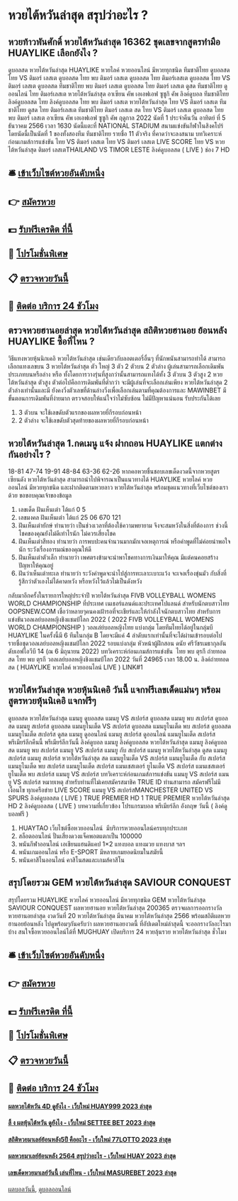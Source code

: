 # หวยไต้หวันล่าสุด สรุปว่าอะไร ?
## หวยท้าวพันศักดิ์ หวยไต้หวันล่าสุด 16362 ชุดเลขจากสูตรทำมือ HUAYLIKE เลือกยังไง ?
ดูบอลสด หวยไต้หวันล่าสุด HUAYLIKE หวยไลค์ หวยออนไลน์ มีหวยทุกชนิด ทีมชาติไทย ดูบอลสด ไทย VS ติมอร์ เลสเต ดูบอลสด ไทย พบ ติมอร์ เลสเต ดูบอลสด ไทย ติมอร์เลสเต ดูบอลสด ไทย VS ติมอร์ เลสเต ดูบอลสด ทีมชาติไทย พบ ติมอร์ เลสเต ดูบอลสด ไทย ติมอร์ เลสเต ดูสด ทีมชาติไทย ดูออนไลน์ ไทย ติมอร์เลสเต หวยไต้หวันล่าสุด อาเซียน คัพ เอเอฟเอฟ ซูซูกิ คัพ ลิงค์ดูบอล ทีมชาติไทย ลิงค์ดูบอลสด ไทย ลิงค์ดูบอลสด ไทย พบ ติมอร์ เลสเต หวยไต้หวันล่าสุด ไทย VS ติมอร์ เลสเต ทีมชาติไทย ดูสด ไทย ติมอร์เลสเต ทีมชาติไทย ติมอร์ เลสเต สด
ไทย VS ติมอร์ เลสเต
ดูบอลสด ไทย พบ ติมอร์ เลสเต อาเซียน คัพ เอเอฟเอฟ ซูซูกิ คัพ ฤดูกาล 2022 นัดที่ 1 ประจำคืนวัน อาทิตย์ ที่ 5 ธันวาคม 2566 เวลา 1630 นัดนี้แตะที่ NATIONAL STADIUM สนามแข่งขันกีฬาในสิงคโปร์ โดยนัดนี้เป็นนัดที่ 1 ของทั้งสองทีม
ทีมชาติไทย รายชื่อ 11 ตัวจริง ที่คาดว่าจะลงสนาม
บทวิเคราะห์ก่อนเกมส์การแข่งขัน ไทย VS ติมอร์ เลสเต
ไทย VS ติมอร์ เลสเต
LIVE SCORE ไทย VS หวยไต้หวันล่าสุด ติมอร์ เลสเตTHAILAND VS TIMOR LESTE
ลิงค์ดูบอลสด ( LIVE )
ช่อง 7 HD

## 🛎 [เข้าเว็บไซต์หวยอันดับหนึ่ง](https://bit.ly/3BG5bNw)
## 👉 [สมัครหวย](https://bit.ly/3BG5bNw)
## 💵 [รับฟรีเครดิต ที่นี้](https://bit.ly/3C3mvgS)
## 👑 [โปรโมชั่นพิเศษ](https://bit.ly/3C3mvgS)
## 📋 [ตรวจหวยวันนี้](https://bit.ly/3C3mvgS)
## 📱 [ติดต่อ บริการ 24 ชัวโมง](https://bit.ly/3C3mvgS)

## ตรวจหวยฮานอยล่าสุด หวยไต้หวันล่าสุด สถิติหวยฮานอย ย้อนหลัง HUAYLIKE ซื้อที่ไหน ?
วิธีแทงหวยหุ้นนิกเคอิ หวยไต้หวันล่าสุด เช่นเดียวกับลอตเตอรี่อื่นๆ ที่นักพนันสามารถทำได้ สามารถเลือกแทงเลขบน 3 หวยไต้หวันล่าสุด ตัว ใหญ่ 3 ตัว 2 ตัวบน 2 ตัวล่าง ผู้เล่นสามารถเลือกเดิมพันประเภทบนหรือล่าง หรือ ทั้งโดยการวางรุ่นที่สูงกว่านั้นสามารถแทงได้ทั้ง 3 ตัวบน 3 ตัวสูง 2 หวยไต้หวันล่าสุด ตัวสูง ตัวต่อไปคือการเดิมพันที่ต่ำกว่า จะมีผู้เล่นที่จะเลือกเล่นเพียง หวยไต้หวันล่าสุด 2 ตัวล่างเท่านั้นและมี ยังคงวิ่งตัวเลขที่ด้านล่างวิ่งเพื่อเลือกเล่นตามที่คุณต้องการและ MAWINBET มีขั้นตอนการเดิมพันที่ง่ายมาก ตรวจสอบให้แน่ใจว่าไม่ซับซ้อน ไม่มีปัญหาแน่นอน รับประกันได้เลย
1. 3 ตัวบน จะใช้เลขดับตัวแรกของผลหวยยี่กีรอบก่อนหน้า
2. 2 ตัวล่าง จะใช้เลขดับตัวสุดท้ายของผลหวยยี่กีรอบก่อนหน้า

## หวยไต้หวันล่าสุด 1.กดเมนู แจ้ง ฝากถอน HUAYLIKE แตกต่างกันอย่างไร ?
18-81
47-74
19-91
48-84
63-36
62-26
หากคอหวยชื่นชอบเลขเด็ดงวดนี้จากหวยสูตรเซียนดัง หวยไต้หวันล่าสุด สามารถนำไปพิจารณาเป็นแนวทางได้ HUAYLIKE หวยไลค์ หวยออนไลน์ มีหวยทุกชนิด และฝากติดตามหวยลาว หวยไต้หวันล่าสุด พร้อมชุดแนวทางที่เว็บไซต์ของเราด้วย
ขอขอบคุณเจ้าของข้อมูล

1. เลขเด็ด ฝันเห็นเต่า ได้แก่ 0 5
2. เลขมงคล ฝันเห็นเต่า ได้แก่ 25 06 670 121
3. ฝันเห็นเต่ายักษ์ ทำนายว่า เป็นช่วงเวลาที่ต้องใช้ความพยายาม จึงจะสมหวังในสิ่งที่ต้องการ ช่วงนี้โชคของคุณยังไม่ดีเท่าไรนัก ไม่ควรเสี่ยงโชค
4. ฝันเห็นเต่าสีทอง ทำนายว่า การพบปะคนจำนวนมากมักเจอเหตุการณ์ หรือคำพูดที่ไม่ค่อยน่าพอใจนัก ระวังเรื่องอารมณ์ของคุณให้ดี
5. ฝันเห็นเต่าตัวเล็ก ทำนายว่า เพศตรงข้ามจะนำพาโชคทางการเงินมาให้คุณ มีแต่คนคอยสร้างปัญหาให้คุณอยู่
6. ฝันว่าเห็นเต่าทะเล ทำนายว่า ระวังคำพูดจะนำไปสู่การทะเลาะเบาะแว้ง จะเจอเรื่องขุ่นมัว กับสิ่งที่รู้สึกว่าตัวเองไม่ได้คาดหวัง หรือหวังไว้แล้วไม่เป็นดังหวัง

กลับมาอีกครั้งในรายการใหญ่ประจำปี หวยไต้หวันล่าสุด FIVB VOLLEYBALL WOMENS WORLD CHAMPIONSHIP ที่ประเทศ เนเธอร์แลนด์และประเทศโปแลนด์ สำหรับนักตบสาวไทย OOPSNEW.COM เชื่อว่าหลายๆคนคงเฝ้ารอที่จะเชียร์และให้กำลังใจนักตบสาวไทย สำหรับการแข่งขันวอลเลย์บอลหญิงชิงแชมป์โลก 2022 ( 2022 FIVB VOLLEYBALL WOMENS WORLD CHAMPIONSHIP )
วอลเล่ย์บอลหญิงไทย แบ่งกลุ่ม โดยทีมไทยได้อยู่ในกลุ่มบี HUAYLIKE ในครั้งนี้มี 6 ทีมในกลุ่ม B โดยจะมีแค่ 4​ ลำดับแรกเท่านั้นที่จะได้ผ่านเข้ารอบต่อไป
รายชื่อชุดวอลเลย์บอลหญิงแชมป์โลก 2022 รอบแบ่งกลุ่ม
หัวหน้าผู้ฝึกสอน ดนัย ศรีวัชรเมธากุลอันดับเอฟไอวีบี 14 (ณ 6 มิถุนายน 2022)
บทวิเคราะห์ก่อนเกมส์การแข่งขัน  ไทย พบ ตุรกี
ถ่ายทอดสด ไทย พบ ตุรกี วอลเลย์บอลหญิงชิงแชมป์โลก 2022 วันที่ 24965 เวลา 18.00 น.
ลิงค์ถ่ายทอดสด ( HUAYLIKE หวยไลค์ หวยออนไลน์ LIVE )
LINK#1

## หวยไต้หวันล่าสุด หวยหุ้นนิเคอิ วันนี้ แจกฟรีเลขเด็ดแม่นๆ พร้อมสูตรหวยหุ้นนิเคอิ แจกฟรีๆ
ดูบอลสด หวยไต้หวันล่าสุด แมนยู ดูบอลสด แมนยู VS สเปอร์ส ดูบอลสด แมนยู พบ สเปอร์ส ดูบอลสด แมนยู สเปอร์ส ดูบอลสด แมนยูไนเต็ด VS สเปอร์ส ดูบอลสด แมนยูไนเต็ด พบ สเปอร์ส ดูบอลสด แมนยูไนเต็ด สเปอร์ส ดูสด แมนยู ดูออนไลน์ แมนยู สเปอร์ส ดูออนไลน์ แมนยูไนเต็ด สเปอร์ส พรีเมียร์ลีกคืนนี้ พรีเมียร์ลีกวันนี้ ลิงค์ดูบอล แมนยู ลิงค์ดูบอลสด หวยไต้หวันล่าสุด แมนยู ลิงค์ดูบอลสด แมนยู พบ สเปอร์ส แมนยู VS สเปอร์ส แมนยู กับ สเปอร์ส แมนยู หวยไต้หวันล่าสุด ดูสด แมนยู สเปอร์ส แมนยู สเปอร์ส หวยไต้หวันล่าสุด สด แมนยูไนเต็ด VS สเปอร์ส แมนยูไนเต็ด กับ สเปอร์ส แมนยูไนเต็ด พบ สเปอร์ส แมนยูไนเต็ด สเปอร์ส แมนเชสเตอร์ ยูไนเต็ด VS สเปอร์ส แมนเชสเตอร์ ยูไนเต็ด พบ สเปอร์ส
แมนยู VS สเปอร์ส
บทวิเคราะห์ก่อนเกมส์การแข่งขัน แมนยู VS สเปอร์ส
แมนยู VS สเปอร์ส
หมายเหตุ สำหรับท่านที่ไม่เคยสมัครสมาชิค TRUE ID ท่านสามารถ สมัครฟรีไม่มีเงื่อนไข ทุกเครือข่าย
LIVE SCORE แมนยู VS สเปอร์สMANCHESTER UNITED VS SPURS
ลิงค์ดูบอลสด ( LIVE )
 TRUE PREMIER HD 1 
 TRUE PREMIER หวยไต้หวันล่าสุด HD 2 
 ลิงค์ดูบอลสด ( LIVE ) 
บทความที่เกี่ยวข้อง
โปรแกรมบอล พรีเมียร์ลีก อังกฤษ วันนี้ ( ลิงค์ดูบอลฟรี )
1. HUAYTAO เว็บไซต์ซื้อหวยออนไลน์  มีบริการหวยออนไลน์ครบทุกประเภท
2. สล็อตออนไลน์ ปั่นเสี่ยงดวงแจ็คพอตแตกเป็น 100000
3. พนันกีฬาออนไลน์ เอเชียนแฮนดิแคป 1×2 แทงบอล แทงมวย แทงบาส ฯลฯ
4. พนันเกมออนไลน์ หรือ E-SPORT มีหลายเกมยอดนิยมในสมัยนี้
5. พนันคาสิโนออนไลน์ คาสิโนสดและเกมส์คาสิโน

## สรุปโดยรวม GEM หวยไต้หวันล่าสุด SAVIOUR CONQUEST
สรุปโดยรวม HUAYLIKE หวยไลค์ หวยออนไลน์ มีหวยทุกชนิด GEM หวยไต้หวันล่าสุด SAVIOUR CONQUEST ผลหวยฮานอย หวยไต้หวันล่าสุด 200365 ตรวจผลการออกรางวัลหวยฮานอยล่าสุด งวดวันที่ 20 หวยไต้หวันล่าสุด มีนาคม หวยไต้หวันล่าสุด 2566 พร้อมสถิติผลหวยฮานอยย้อนหลัง ไปดูพร้อมๆกันครับว่า ผลหวยฮานอยงวดนี้ ที่อัปเดตใหม่ล่าสุดนี้ จะออกรางวัลอะไรมาบ้าง สนใจซื้อหวยออนไลน์ได้ที่ MUGHUAY เปิดบริการ 24 หวยลุ้นรวย หวยไต้หวันล่าสุด ชั่วโมง

## 🛎 [เข้าเว็บไซต์หวยอันดับหนึ่ง](https://bit.ly/3BG5bNw)
## 👉 [สมัครหวย](https://bit.ly/3BG5bNw)
## 💵 [รับฟรีเครดิต ที่นี้](https://bit.ly/3C3mvgS)
## 👑 [โปรโมชั่นพิเศษ](https://bit.ly/3C3mvgS)
## 📋 [ตรวจหวยวันนี้](https://bit.ly/3C3mvgS)
## 📱 [ติดต่อ บริการ 24 ชัวโมง](https://bit.ly/3C3mvgS)

#### [ผลหวยไต้หวัน 4D ดูยังไง - เว็บใหม่ HUAY999 2023 ล่าสุด](https://atom.io/themes/ผลหวยไต้หวัน%204d%20ดูยังไง%20-%20เว็บใหม่%20huay999%202023%20ล่าสุด)
#### [ลิ้ ง ผลหุ้นไต้หวัน ดูยังไง - เว็บใหม่ SETTEE BET 2023 ล่าสุด](https://atom.io/themes/ลิ้%20ง%20ผลหุ้นไต้หวัน%20ดูยังไง%20-%20เว็บใหม่%20settee%20bet%202023%20ล่าสุด)
#### [สถิติหวยมาเลย์ย้อนหลัง5ปี คืออะไร - เว็บใหม่ 77LOTTO 2023 ล่าสุด](https://atom.io/themes/สถิติหวยมาเลย์ย้อนหลัง5ปี%20คืออะไร%20-%20เว็บใหม่%2077lotto%202023%20ล่าสุด)
#### [ผลหวยมาเลย์ย้อนหลัง 2564 สรุปว่าอะไร - เว็บใหม่ HUAY 2023 ล่าสุด](https://atom.io/themes/ผลหวยมาเลย์ย้อนหลัง%202564%20สรุปว่าอะไร%20-%20เว็บใหม่%20huay%202023%20ล่าสุด)
#### [เลขเด็ดหวยมาเลย์วันนี้ เล่นที่ไหน - เว็บใหม่ MASUREBET 2023 ล่าสุด](https://atom.io/themes/เลขเด็ดหวยมาเลย์วันนี้%20เล่นที่ไหน%20-%20เว็บใหม่%20masurebet%202023%20ล่าสุด)

[ผลบอลวันนี้](https://siamsport.tv "ผลบอลวันนี้"), [ดูบอลออนไลน์](https://siamsport.tv/ดูบอลสด "ดูบอลออนไลน์")
